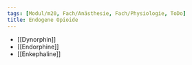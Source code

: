 ```yaml
---
tags: [Modul/m20, Fach/Anästhesie, Fach/Physiologie, ToDo]
title: Endogene Opioide
---
```

- [[Dynorphin]]
- [[Endorphine]]
- [[Enkephaline]]